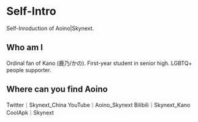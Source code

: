 # Self-Intro
Self-Inroduction of Aoino|Skynext.
## Who am I
Ordinal fan of Kano (鹿乃/かの).
First-year student in senior high.
LGBTQ+ people supporter.
## Where can you find Aoino
Twitter｜Skynext_China
YouTube｜Aoino_Skynext
Bilibili｜Skynext_Kano
CoolApk｜Skynext
